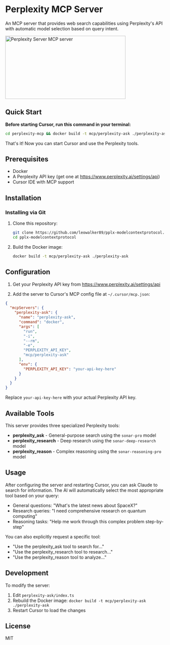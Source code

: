 # Perplexity MCP Server

An MCP server that provides web search capabilities using Perplexity's API with automatic model selection based on query intent.

<a href="https://glama.ai/mcp/servers/6qmvjay9z5">
  <img width="380" height="200" src="https://glama.ai/mcp/servers/6qmvjay9z5/badge" alt="Perplexity Server MCP server" />
</a>

## Quick Start

**Before starting Cursor, run this command in your terminal:**

```bash
cd perplexity-mcp && docker build -t mcp/perplexity-ask ./perplexity-ask
```

That's it! Now you can start Cursor and use the Perplexity tools.

## Prerequisites

- Docker
- A Perplexity API key (get one at <https://www.perplexity.ai/settings/api>)
- Cursor IDE with MCP support

## Installation

### Installing via Git

1. Clone this repository:

    ```bash
    git clone https://github.com/leowalker89/pplx-modelcontextprotocol.git
    cd pplx-modelcontextprotocol
    ```

2. Build the Docker image:

    ```bash
    docker build -t mcp/perplexity-ask ./perplexity-ask
    ```

## Configuration

1. Get your Perplexity API key from <https://www.perplexity.ai/settings/api>

2. Add the server to Cursor's MCP config file at `~/.cursor/mcp.json`:

```json
{
  "mcpServers": {
    "perplexity-ask": {
      "name": "perplexity-ask",
      "command": "docker",
      "args": [
        "run",
        "-i",
        "--rm",
        "-e",
        "PERPLEXITY_API_KEY",
        "mcp/perplexity-ask"
      ],
      "env": {
        "PERPLEXITY_API_KEY": "your-api-key-here"
      }
    }
  }
}
```

Replace `your-api-key-here` with your actual Perplexity API key.

## Available Tools

This server provides three specialized Perplexity tools:

- **perplexity_ask** - General-purpose search using the `sonar-pro` model
- **perplexity_research** - Deep research using the `sonar-deep-research` model
- **perplexity_reason** - Complex reasoning using the `sonar-reasoning-pro` model

## Usage

After configuring the server and restarting Cursor, you can ask Claude to search for information. The AI will automatically select the most appropriate tool based on your query:

- General questions: "What's the latest news about SpaceX?"
- Research queries: "I need comprehensive research on quantum computing"
- Reasoning tasks: "Help me work through this complex problem step-by-step"

You can also explicitly request a specific tool:
- "Use the perplexity_ask tool to search for..."
- "Use the perplexity_research tool to research..."
- "Use the perplexity_reason tool to analyze..."

## Development

To modify the server:

1. Edit `perplexity-ask/index.ts`
2. Rebuild the Docker image: `docker build -t mcp/perplexity-ask ./perplexity-ask`
3. Restart Cursor to load the changes

## License

MIT